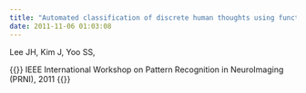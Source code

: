 ```yaml
---
title: "Automated classification of discrete human thoughts using functional magnetic resonance imaging (fMRI): Comparison between voxel-based and atlas-based feature selection methods,"
date: 2011-11-06 01:03:08
---
```


Lee JH, Kim J, Yoo SS, 

{{<format bright-green>}}
IEEE International Workshop on Pattern Recognition in NeuroImaging (PRNI), 2011
{{</format>}}